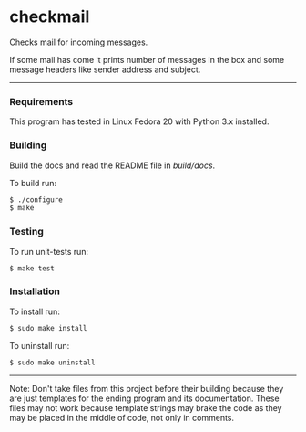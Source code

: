 
# checkmail

Checks mail for incoming messages.

If some mail has come it prints number of messages in the box and some
message headers like sender address and subject.

---

### Requirements

This program has tested in Linux Fedora 20 with Python 3.x installed.

### Building

Build the docs and read the README file in _build/docs_.

To build run:

```sh
$ ./configure
$ make
```

### Testing

To run unit-tests run:

```sh
$ make test
```

### Installation

To install run:

```sh
$ sudo make install
```

To uninstall run:

```sh
$ sudo make uninstall
```

---

Note:
Don't take files from this project before their building because they
are just templates for the ending program and its documentation. These
files may not work because template strings may brake the code as they
may be placed in the middle of code, not only in comments.
